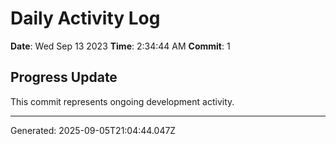 # Daily Activity Log

**Date**: Wed Sep 13 2023
**Time**: 2:34:44 AM
**Commit**: 1

## Progress Update

This commit represents ongoing development activity.

---
Generated: 2025-09-05T21:04:44.047Z
